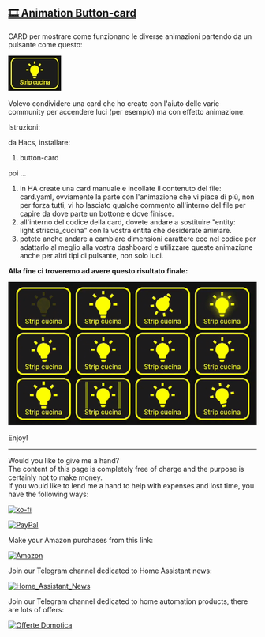 <h2><span style="text-decoration: underline;"><strong>🎞️ Animation Button-card</strong></span></h2>

CARD per mostrare come funzionano le diverse animazioni partendo da un pulsante come questo:
<p><img src="example/example1.jpg" alt="" /></p>

<p>Volevo condividere una card che ho creato con l'aiuto delle varie community per accendere luci (per esempio) ma con effetto animazione.</p>

<p dir="auto">Istruzioni:</p>

da Hacs, installare:
1. button-card

poi ...
1. in HA create una card manuale e incollate il contenuto del file: card.yaml, ovviamente la parte con l'animazione che vi piace di più, non per forza tutti, vi ho lasciato qualche commento all'interno del file per capire da dove parte un bottone e dove finisce.
2. all'interno del codice della card, dovete andare a sostituire "entity: light.striscia_cucina" con la vostra entità che desiderate animare.
3. potete anche andare a cambiare dimensioni carattere ecc nel codice per adattarlo al meglio alla vostra dashboard e utilizzare queste animazione anche per altri tipi di pulsante, non solo luci.


<strong>Alla fine ci troveremo ad avere questo risultato finale:</strong><br />

<p><img src="example/example1.gif" alt="" /></p>



<p>Enjoy!</p>

----------------------------------------
<p>Would you like to give me a hand?<br />The content of this page is completely free of charge and the purpose is certainly not to make money.<br />If you would like to lend me a hand to help with expenses and lost time, you have the following ways:</p>

[![ko-fi](https://ko-fi.com/img/githubbutton_sm.svg)](https://ko-fi.com/C0C713VTGJ)

[![PayPal](https://github.com/Simonz82/desktop-tutorial/blob/main/paypal.svg)](https://www.paypal.com/paypalme/simongmail)

Make your Amazon purchases from this link:

[![Amazon](https://github.com/Simonz82/desktop-tutorial/blob/main/Amazon_logo.png)](https://amzn.to/3XWWTgz)

Join our Telegram channel dedicated to Home Assistant news:

[![Home_Assistant_News](https://github.com/Simonz82/desktop-tutorial/blob/main/home_assistant_news.jpg)](https://t.me/Home_Assistant_News)

Join our Telegram channel dedicated to home automation products, there are lots of offers:

[![Offerte Domotica](https://github.com/Simonz82/desktop-tutorial/blob/main/offerte_domotica.jpg)](https://t.me/offerte_domotica_ita)
